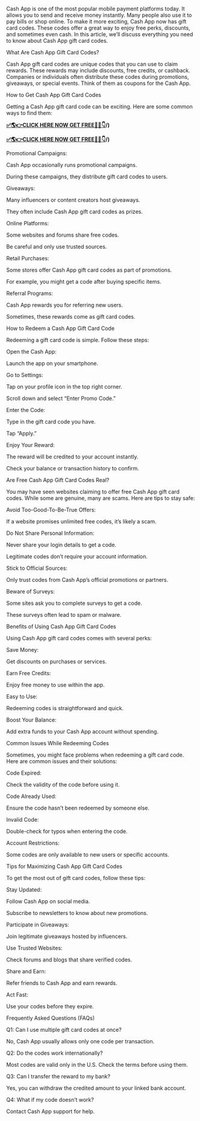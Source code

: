 Cash App is one of the most popular mobile payment platforms today. It allows you to send and receive money instantly. Many people also use it to pay bills or shop online. To make it more exciting, Cash App now has gift card codes. These codes offer a great way to enjoy free perks, discounts, and sometimes even cash. In this article, we’ll discuss everything you need to know about Cash App gift card codes.

What Are Cash App Gift Card Codes?

Cash App gift card codes are unique codes that you can use to claim rewards. These rewards may include discounts, free credits, or cashback. Companies or individuals often distribute these codes during promotions, giveaways, or special events. Think of them as coupons for the Cash App.

How to Get Cash App Gift Card Codes

Getting a Cash App gift card code can be exciting. Here are some common ways to find them:

**[✅🌎👉CLICK HERE NOW GET FREE📌✅👇](https://mdshamiul.com/Cash%20app%20gift%20card/)/)**

**[✅🌎👉CLICK HERE NOW GET FREE📌✅👇](https://mdshamiul.com/Cash%20app%20gift%20card/)/)**

Promotional Campaigns:

Cash App occasionally runs promotional campaigns.

During these campaigns, they distribute gift card codes to users.

Giveaways:

Many influencers or content creators host giveaways.

They often include Cash App gift card codes as prizes.

Online Platforms:

Some websites and forums share free codes.

Be careful and only use trusted sources.

Retail Purchases:

Some stores offer Cash App gift card codes as part of promotions.

For example, you might get a code after buying specific items.

Referral Programs:

Cash App rewards you for referring new users.

Sometimes, these rewards come as gift card codes.

How to Redeem a Cash App Gift Card Code

Redeeming a gift card code is simple. Follow these steps:

Open the Cash App:

Launch the app on your smartphone.

Go to Settings:

Tap on your profile icon in the top right corner.

Scroll down and select “Enter Promo Code.”

Enter the Code:

Type in the gift card code you have.

Tap “Apply.”

Enjoy Your Reward:

The reward will be credited to your account instantly.

Check your balance or transaction history to confirm.

Are Free Cash App Gift Card Codes Real?

You may have seen websites claiming to offer free Cash App gift card codes. While some are genuine, many are scams. Here are tips to stay safe:

Avoid Too-Good-To-Be-True Offers:

If a website promises unlimited free codes, it’s likely a scam.

Do Not Share Personal Information:

Never share your login details to get a code.

Legitimate codes don’t require your account information.

Stick to Official Sources:

Only trust codes from Cash App’s official promotions or partners.

Beware of Surveys:

Some sites ask you to complete surveys to get a code.

These surveys often lead to spam or malware.

Benefits of Using Cash App Gift Card Codes

Using Cash App gift card codes comes with several perks:

Save Money:

Get discounts on purchases or services.

Earn Free Credits:

Enjoy free money to use within the app.

Easy to Use:

Redeeming codes is straightforward and quick.

Boost Your Balance:

Add extra funds to your Cash App account without spending.

Common Issues While Redeeming Codes

Sometimes, you might face problems when redeeming a gift card code. Here are common issues and their solutions:

Code Expired:

Check the validity of the code before using it.

Code Already Used:

Ensure the code hasn’t been redeemed by someone else.

Invalid Code:

Double-check for typos when entering the code.

Account Restrictions:

Some codes are only available to new users or specific accounts.

Tips for Maximizing Cash App Gift Card Codes

To get the most out of gift card codes, follow these tips:

Stay Updated:

Follow Cash App on social media.

Subscribe to newsletters to know about new promotions.

Participate in Giveaways:

Join legitimate giveaways hosted by influencers.

Use Trusted Websites:

Check forums and blogs that share verified codes.

Share and Earn:

Refer friends to Cash App and earn rewards.

Act Fast:

Use your codes before they expire.

Frequently Asked Questions (FAQs)

Q1: Can I use multiple gift card codes at once?

No, Cash App usually allows only one code per transaction.

Q2: Do the codes work internationally?

Most codes are valid only in the U.S. Check the terms before using them.

Q3: Can I transfer the reward to my bank?

Yes, you can withdraw the credited amount to your linked bank account.

Q4: What if my code doesn’t work?

Contact Cash App support for help.
